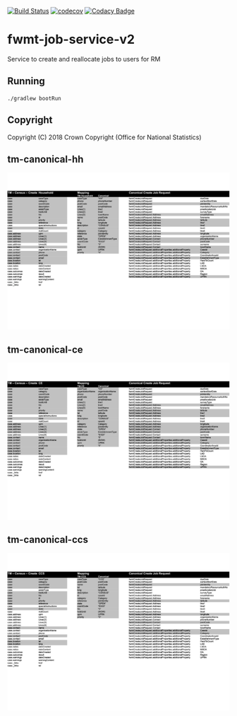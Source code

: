 [![Build Status](https://travis-ci.org/ONSdigital/fwmt-job-service-v2.svg?branch=master)](https://travis-ci.org/ONSdigital/fwmt-job-service-v2) [![codecov](https://codecov.io/gh/ONSdigital/fwmt-job-service-v2/branch/master/graph/badge.svg)](https://codecov.io/gh/ONSdigital/fwmt-job-service-v2) [![Codacy Badge](https://api.codacy.com/project/badge/Grade/1bad894364ed49f29a41193cf9e1e8ff)](https://www.codacy.com/app/ONSDigital_FWMT/fwmt-census-job-service?utm_source=github.com&amp;utm_medium=referral&amp;utm_content=ONSdigital/fwmt-census-job-service&amp;utm_campaign=Badge_Grade)

# fwmt-job-service-v2
Service to create and reallocate jobs to users for RM

## Running
    ./gradlew bootRun

## Copyright
Copyright (C) 2018 Crown Copyright (Office for National Statistics)

## tm-canonical-hh
 
![](tm-canonical-hh.png "tm - canonical - hh mapping")

## tm-canonical-ce

![](tm-canonical-ce.png "tm - canonical - ce - mapping")

## tm-canonical-ccs

![](tm-canonical-ccs.png "tm - canonical - ccs - mapping")
